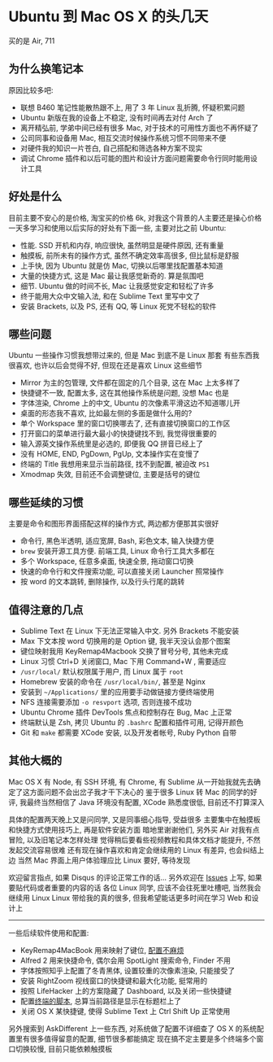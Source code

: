 
Ubuntu 到 Mac OS X 的头几天
======

买的是 Air, 711

为什么换笔记本
------

原因比较多吧:

* 联想 B460 笔记性能散热跟不上, 用了 3 年 Linux 乱折腾, 怀疑积累问题
* Ubuntu 新版在我的设备上不稳定, 没有时间再去对付 Arch 了
* 离开精弘前, 学弟中间已经有很多 Mac, 对于技术的可用性方面也不再怀疑了
* 公司同事和设备用 Mac, 相互交流时候操作系统习惯不同带来不便
* 对硬件我的知识一片苍白, 自己搭配和筛选各种方案不现实
* 调试 Chrome 插件和以后可能的图片和设计方面问题需要命令行同时能用设计工具

好处是什么
------

目前主要不安心的是价格, 淘宝买的价格 6k, 对我这个背景的人主要还是操心价格
一天多学习和使用以后实际的好处有下面一些, 主要对比之前 Ubuntu:

* 性能. SSD 开机和内存, 响应很快, 虽然明显是硬件原因, 还有重量
* 触摸板, 前所未有的操作方式, 虽然不确定效率高很多, 但比鼠标是舒服
* 上手快, 因为 Ubuntu 就是仿 Mac, 切换以后哪里找配置基本知道
* 大量的快捷方式, 这是 Mac 最让我感觉新奇的. 算是氛围吧
* 细节. Ubuntu 做的时间不长, Mac 让我感觉安定和轻松了许多
* 终于能用大众中文输入法, 和在 Sublime Text 里写中文了
* 安装 Brackets, 以及 PS, 还有 QQ, 等 Linux 死党不轻松的软件

哪些问题
------

Ubuntu 一些操作习惯我想带过来的, 但是 Mac 到底不是 Linux 那套
有些东西我很喜欢, 也许以后会觉得不好, 但现在还是喜欢 Linux 这些细节

* Mirror 为主的包管理, 文件都在固定的几个目录, 这在 Mac 上太多样了
* 快捷键不一致, 配置太多, 这在其他操作系统是问题, 没想 Mac 也是
* 字体渲染, Chrome 上的中文, Ubuntu 的次像素平滑这边不知道哪儿开
* 桌面的形态我不喜欢, 比如最左侧的多面是做什么用的?
* 单个 Workspace 里的窗口切换哪去了, 还有直接切换窗口的工作区
* 打开窗口的菜单进行最大最小的快捷键找不到, 我觉得很重要的
* 输入源英文操作系统里是必选的, 即便我 QQ 拼音已经上了
* 没有 HOME, END, PgDown, PgUp, 文本操作实在变慢了
* 终端的 Title 我想用来显示当前路径, 找不到配置, 被迫改 `PS1`
* Xmodmap 失效, 目前还不会调整键位, 主要是括号的键位

哪些延续的习惯
------

主要是命令和图形界面搭配这样的操作方式, 两边都方便那其实很好

* 命令行, 黑色半透明, 适应宽屏, Bash, 彩色文本, 输入快捷方便
* `brew` 安装开源工具方便. 前端工具, Linux 命令行工具大多都在
* 多个 Workspace, 任意多桌面, 快速全景, 拖动窗口切换
* 快速的命令行和文件搜索功能, 可以直接关闭 Launcher 照常操作
* 按 word 的文本跳转, 删除操作, 以及行头行尾的跳转

值得注意的几点
------

* Sublime Text 在 Linux 下无法正常输入中文. 另外 Brackets 不能安装
* Max 下文本按 word 切换用的是 Option 键, 我半天没认会那个图案
* 键位映射我用 KeyRemap4Macbook 交换了冒号分号, 其他未完成
* Linux 习惯 Ctrl+D 关闭窗口, Mac 下用 Command+W , 需要适应
* `/usr/local/` 默认权限属于用户, 而 Linux 属于 `root`
* Homebrew 安装的命令在 `/usr/local/bin/`, 甚至是 Nginx
* 安装到 `~/Applications/` 里的应用要手动做链接方便终端使用
* NFS 连接需要添加 `-o resvport` 选项, 否则连接不成功
* Ubuntu Chrome 插件 DevTools 焦点和控制存在 Bug, Mac 上正常
* 终端默认是 Zsh, 拷贝 Ubuntu 的 `.bashrc` 配置和插件可用, 记得开颜色
* Git 和 `make` 都需要 XCode 安装, 以及开发者帐号, Ruby Python 自带

其他大概的
------

Mac OS X 有 Node, 有 SSH 环境, 有 Chrome, 有 Sublime
从一开始我就先去确定了这方面问题不会出岔子我才干下决心的
鉴于很多 Linux 转 Mac 的同学的好评, 我最终当然相信了
Java 环境没有配置, XCode 熟悉度很低, 目前还不打算深入

具体的配置两天晚上又是问同学, 又是同事细心指导, 受益很多
主要集中在触摸板和快捷方式使用技巧上, 再是软件安装方面
暗地里谢谢他们, 另外买 Air 对我有点冒险, 以及旧笔记本怎样处理
觉得稍后要看些视频教程和具体文档才能提升, 不然发起交流容易很难
还有现在操作喜欢和肯定会继续用的 Linux 有差异, 也会纠结上边
当然 Mac 界面上用户体验理应比 Linux 要好, 等待发现

欢迎留言指点, 如果 Disqus 的评论正常工作的话...
另外欢迎在 [Issues][issues] 上写, 如果要贴代码或者重要的内容的话
各位 Linux 同学, 应该不会往死里吐槽吧, 当然我会继续用 Linux
Linux 带给我的真的很多, 但我希望能话更多时间在学习 Web 和设计上

[issues]: https://github.com/jiyinyiyong/blog

------

一些后续软件使用和配置:

* KeyRemap4MacBook 用来映射了键位, [配置不麻烦][issue]
* Alfred 2 用来快捷命令, 偶尔会用 SpotLight 搜索命令, Finder 不用
* 字体按照知乎上配置了冬青黑体, 设置较重的次像素渲染, 只能接受了
* 安装 RightZoom 视线窗口的快捷键和最大化功能, 挺常用的
* 按照 LifeHacker 上的方案隐藏了 Dashboard, 以及关闭一些快捷键
* 配置[终端的脚本][title], 总算当前路径是显示在标题栏上了
* 关闭 OS X 某快捷键, 使得 Sublime Text 上 Ctrl Shift Up 正常使用

另外搜索到 AskDifferent 上一些东西, 对系统做了配置不详细查了
OS X 的系统配置里有很多值得留意的配置, 细节很多都能搞定
现在搞不定主要是多个终端多个窗口切换较慢, 目前只能依赖触摸板

[issue]: https://github.com/tekezo/KeyRemap4MacBook/issues/146
[title]: http://superuser.com/questions/79972/set-the-title-of-the-terminal-window-to-the-current-directory